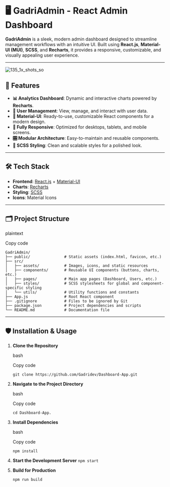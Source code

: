 
# 🖥️ GadriAdmin - React Admin Dashboard

**GadriAdmin** is a sleek, modern admin dashboard designed to streamline management workflows with an intuitive UI. Built using **React.js**, **Material-UI (MUI)**, **SCSS**, and **Recharts**, it provides a responsive, customizable, and visually appealing user experience.

----------
![135_1x_shots_so](https://github.com/user-attachments/assets/b16ca011-ffea-4bc3-98f6-ae4933531983)
## 🚀 Features

-   **📊 Analytics Dashboard**: Dynamic and interactive charts powered by **Recharts**.
-   **👥 User Management**: View, manage, and interact with user data.
-   **🎨 Material-UI**: Ready-to-use, customizable React components for a modern design.
-   **📱 Fully Responsive**: Optimized for desktops, tablets, and mobile screens.
-   **🎛️ Modular Architecture**: Easy-to-maintain and reusable components.
-   **💅 SCSS Styling**: Clean and scalable styles for a polished look.

----------

## 🛠️ Tech Stack

-   **Frontend**: [React.js](https://react.dev/) + [Material-UI](https://mui.com/)
-   **Charts**: [Recharts](https://recharts.org/)
-   **Styling**: [SCSS](https://sass-lang.com/)
-   **Icons**: Material Icons

----------

## 🗂️ Project Structure

plaintext

Copy code
```
GadriAdmin/
├── public/               # Static assets (index.html, favicon, etc.)
├── src/                  
│   ├── assets/           # Images, icons, and static resources
│   ├── components/       # Reusable UI components (buttons, charts, etc.)
│   ├── pages/            # Main app pages (Dashboard, Users, etc.)
│   ├── styles/           # SCSS stylesheets for global and component-specific styling
│   └── utils/            # Utility functions and constants
├── App.js                # Root React component
├── .gitignore            # Files to be ignored by Git
├── package.json          # Project dependencies and scripts
└── README.md             # Documentation file
```

----------

## 🛡️ Installation & Usage

1.  **Clone the Repository**
    
    bash
    
    Copy code
    
    `git clone https://github.com/Gadridev/Dashboard-App.git` 
    
2.  **Navigate to the Project Directory**
    
    bash
    
    Copy code
    
    `cd Dashboard-App.` 
    
3.  **Install Dependencies**
    
    bash
    
    Copy code
    
    `npm install` 
    
4.  **Start the Development Server**
    `npm start` 
    
5.  **Build for Production**
    
    `npm run build` 
    

